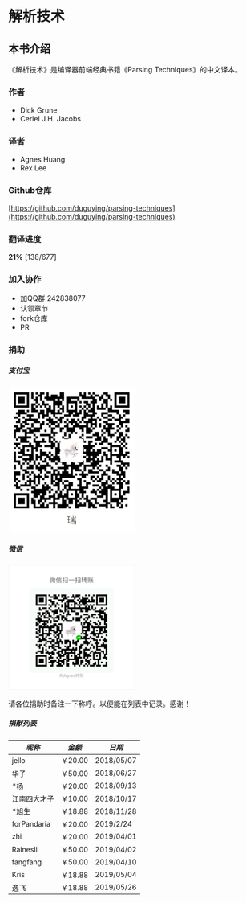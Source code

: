 # 解析技术

## 本书介绍

《解析技术》是编译器前端经典书籍《Parsing Techniques》的中文译本。

### 作者
- Dick Grune
- Ceriel J.H. Jacobs

### 译者
- Agnes Huang
- Rex Lee

### Github仓库
[https://github.com/duguying/parsing-techniques](https://github.com/duguying/parsing-techniques)

### 翻译进度
**21%** [138/677]

### 加入协作
- 加QQ群 242838077
- 认领章节
- fork仓库
- PR

### 捐助

##### 支付宝

<img src="./ebook/img/donate_alipay.jpg" alt="支付宝" style="width:50%"/>

##### 微信

<img src="./ebook/img/donate_wx.png" alt="微信" style="width:50%"/>

请各位捐助时备注一下称呼。以便能在列表中记录。感谢！

##### 捐献列表
|*昵称*|*金额*|*日期*|
|------|-----|-----|
|jello|￥20.00|2018/05/07|
|华子|￥50.00|2018/06/27|
|*杨|￥20.00|2018/09/13|
|江南四大才子|￥10.00|2018/10/17|
|*旭生|￥18.88|2018/11/28|
|forPandaria|￥20.00|2019/2/24|
|zhi|￥20.00|2019/04/01|
|Rainesli|￥50.00|2019/04/02|
|fangfang|￥50.00|2019/04/10|
|Kris|￥18.88|2019/05/04|
|逸飞|￥18.88|2019/05/26|